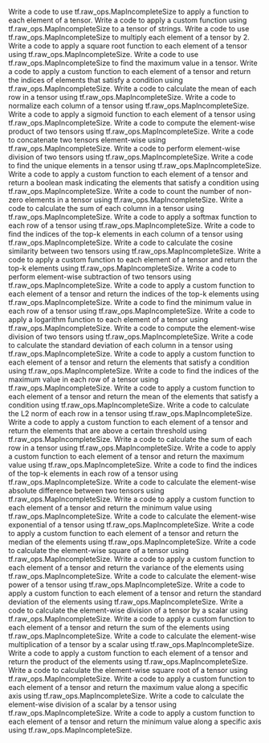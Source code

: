 Write a code to use tf.raw_ops.MapIncompleteSize to apply a function to each element of a tensor.
Write a code to apply a custom function using tf.raw_ops.MapIncompleteSize to a tensor of strings.
Write a code to use tf.raw_ops.MapIncompleteSize to multiply each element of a tensor by 2.
Write a code to apply a square root function to each element of a tensor using tf.raw_ops.MapIncompleteSize.
Write a code to use tf.raw_ops.MapIncompleteSize to find the maximum value in a tensor.
Write a code to apply a custom function to each element of a tensor and return the indices of elements that satisfy a condition using tf.raw_ops.MapIncompleteSize.
Write a code to calculate the mean of each row in a tensor using tf.raw_ops.MapIncompleteSize.
Write a code to normalize each column of a tensor using tf.raw_ops.MapIncompleteSize.
Write a code to apply a sigmoid function to each element of a tensor using tf.raw_ops.MapIncompleteSize.
Write a code to compute the element-wise product of two tensors using tf.raw_ops.MapIncompleteSize.
Write a code to concatenate two tensors element-wise using tf.raw_ops.MapIncompleteSize.
Write a code to perform element-wise division of two tensors using tf.raw_ops.MapIncompleteSize.
Write a code to find the unique elements in a tensor using tf.raw_ops.MapIncompleteSize.
Write a code to apply a custom function to each element of a tensor and return a boolean mask indicating the elements that satisfy a condition using tf.raw_ops.MapIncompleteSize.
Write a code to count the number of non-zero elements in a tensor using tf.raw_ops.MapIncompleteSize.
Write a code to calculate the sum of each column in a tensor using tf.raw_ops.MapIncompleteSize.
Write a code to apply a softmax function to each row of a tensor using tf.raw_ops.MapIncompleteSize.
Write a code to find the indices of the top-k elements in each column of a tensor using tf.raw_ops.MapIncompleteSize.
Write a code to calculate the cosine similarity between two tensors using tf.raw_ops.MapIncompleteSize.
Write a code to apply a custom function to each element of a tensor and return the top-k elements using tf.raw_ops.MapIncompleteSize.
Write a code to perform element-wise subtraction of two tensors using tf.raw_ops.MapIncompleteSize.
Write a code to apply a custom function to each element of a tensor and return the indices of the top-k elements using tf.raw_ops.MapIncompleteSize.
Write a code to find the minimum value in each row of a tensor using tf.raw_ops.MapIncompleteSize.
Write a code to apply a logarithm function to each element of a tensor using tf.raw_ops.MapIncompleteSize.
Write a code to compute the element-wise division of two tensors using tf.raw_ops.MapIncompleteSize.
Write a code to calculate the standard deviation of each column in a tensor using tf.raw_ops.MapIncompleteSize.
Write a code to apply a custom function to each element of a tensor and return the elements that satisfy a condition using tf.raw_ops.MapIncompleteSize.
Write a code to find the indices of the maximum value in each row of a tensor using tf.raw_ops.MapIncompleteSize.
Write a code to apply a custom function to each element of a tensor and return the mean of the elements that satisfy a condition using tf.raw_ops.MapIncompleteSize.
Write a code to calculate the L2 norm of each row in a tensor using tf.raw_ops.MapIncompleteSize.
Write a code to apply a custom function to each element of a tensor and return the elements that are above a certain threshold using tf.raw_ops.MapIncompleteSize.
Write a code to calculate the sum of each row in a tensor using tf.raw_ops.MapIncompleteSize.
Write a code to apply a custom function to each element of a tensor and return the maximum value using tf.raw_ops.MapIncompleteSize.
Write a code to find the indices of the top-k elements in each row of a tensor using tf.raw_ops.MapIncompleteSize.
Write a code to calculate the element-wise absolute difference between two tensors using tf.raw_ops.MapIncompleteSize.
Write a code to apply a custom function to each element of a tensor and return the minimum value using tf.raw_ops.MapIncompleteSize.
Write a code to calculate the element-wise exponential of a tensor using tf.raw_ops.MapIncompleteSize.
Write a code to apply a custom function to each element of a tensor and return the median of the elements using tf.raw_ops.MapIncompleteSize.
Write a code to calculate the element-wise square of a tensor using tf.raw_ops.MapIncompleteSize.
Write a code to apply a custom function to each element of a tensor and return the variance of the elements using tf.raw_ops.MapIncompleteSize.
Write a code to calculate the element-wise power of a tensor using tf.raw_ops.MapIncompleteSize.
Write a code to apply a custom function to each element of a tensor and return the standard deviation of the elements using tf.raw_ops.MapIncompleteSize.
Write a code to calculate the element-wise division of a tensor by a scalar using tf.raw_ops.MapIncompleteSize.
Write a code to apply a custom function to each element of a tensor and return the sum of the elements using tf.raw_ops.MapIncompleteSize.
Write a code to calculate the element-wise multiplication of a tensor by a scalar using tf.raw_ops.MapIncompleteSize.
Write a code to apply a custom function to each element of a tensor and return the product of the elements using tf.raw_ops.MapIncompleteSize.
Write a code to calculate the element-wise square root of a tensor using tf.raw_ops.MapIncompleteSize.
Write a code to apply a custom function to each element of a tensor and return the maximum value along a specific axis using tf.raw_ops.MapIncompleteSize.
Write a code to calculate the element-wise division of a scalar by a tensor using tf.raw_ops.MapIncompleteSize.
Write a code to apply a custom function to each element of a tensor and return the minimum value along a specific axis using tf.raw_ops.MapIncompleteSize.